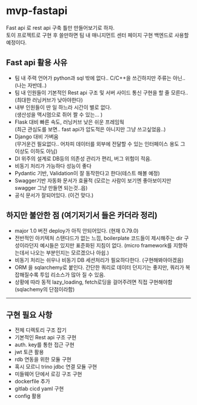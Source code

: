# mvp-fastapi
Fast api 로 rest api 구축 틀만 만들어보기로 하자.  
토이 프로젝트로 구현 후 쓸만하면 팀 내 매니지먼트 센터 페이지 구현 백엔드로 사용할 예정이다.  
  
## Fast api 활용 사유
- 팀 내 주력 언어가 python과 sql 밖에 없다.. C/C++을 쓰긴하지만 주류는 아닌..(나는 자반데..)  
- 팀 내 인원들이 기본적인 Rest api 구조 및 서버 사이드 통신 구현을 할 줄 모른다..  
  (최대한 러닝커브가 낮아야한다)  
- 내부 인원들이 딴 일 하느라 시간이 별로 없다.  
  (생산성을 맥시멈으로 쥐어 짤 수 있는... )  
- Flask 대비 빠른 속도, 러닝커브 낮은 쉬운 프레임웍  
  (최근 관심도를 보면.. fast api가 압도적은 아니지만 그냥 쓰고싶었음..)  
- Django 대비 가벼움  
  (무거운건 필요없다.. 어차피 데이터를 외부에 전달할 수 있는 인터페이스 용도 그 이상도 이하도 아님)  
- DI 위주의 설계로 DB등의 의존성 관리가 편리, 버그 위험이 적음.  
- 비동기 처리가 가능하다 성능이 좋다
- Pydantic 기반, Validation이 잘 동작한다고 한다(테스트 해볼 예정)
- Swagger기반 자동화 문서가 효율적
  (모르는 사람이 보기엔 좋아보이지만 swagger 그냥 만들면 되는것..읍)
- 공식 문서가 잘되어있다. (이건 맞다.)

## 하지만 불안한 점 (여기저기서 들은 카더라 정리)
- major 1.0 버전 deploy가 아직 안되어있다.  (현재 0.79.0)
- 전반적인 아키텍처 스탠다드가 없는 느낌, boilerplate 코드들이 제시해주는 dir 구성이라던지 예시들은 있지만 표준화된 지침이 없다.
  (micro framework를 지향하는데서 나오는 부분인지는 모르겠으나 아쉽.)
- 비동기 처리는 쉬우나 비동기 DB 세션처리가 필요하다한다. (구현해봐야아겠음)
- ORM 을 sqlarchemy로 붙인다. 간단한 쿼리로 데이터 던지기는 좋지만, 쿼리가 복잡해질수록 투입 리소스가 많아 질 수 있음.
- 상황에 따라 동적 lazy_loading, fetch로딩을 걸어주려면 직접 구현해야함 (sqlachemy의 단점이라함)

-------------

## 구현 필요 사항
- 전체 디렉토리 구조 잡기
- 기본적인 Rest api 구조 구현
- auth. key를 통한 접근 구현
- jwt 토큰 활용
- rdb 연동을 위한 모듈 구현
- 혹시 모르니 trino jdbc 연결 모듈 구현
- 미들웨어 단에서 로깅 구조 구현
- dockerfile 추가
- gitlab cicd yaml 구현
- config 활용
